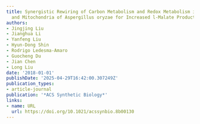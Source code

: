 ```yaml
---
title: Synergistic Rewiring of Carbon Metabolism and Redox Metabolism in Cytoplasm
  and Mitochondria of Aspergillus oryzae for Increased l-Malate Production
authors:
- Jingjing Liu
- Jianghua Li
- Yanfeng Liu
- Hyun‐Dong Shin
- Rodrigo Ledesma‐Amaro
- Guocheng Du
- Jian Chen
- Long Liu
date: '2018-01-01'
publishDate: '2025-04-29T16:42:00.307249Z'
publication_types:
- article-journal
publication: '*ACS Synthetic Biology*'
links:
- name: URL
  url: https://doi.org/10.1021/acssynbio.8b00130
---
```

